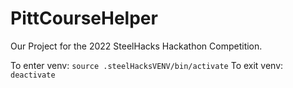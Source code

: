 # PittCourseHelper
Our Project for the 2022 SteelHacks Hackathon Competition.

To enter venv: ` source .steelHacksVENV/bin/activate `
To exit venv: ` deactivate `